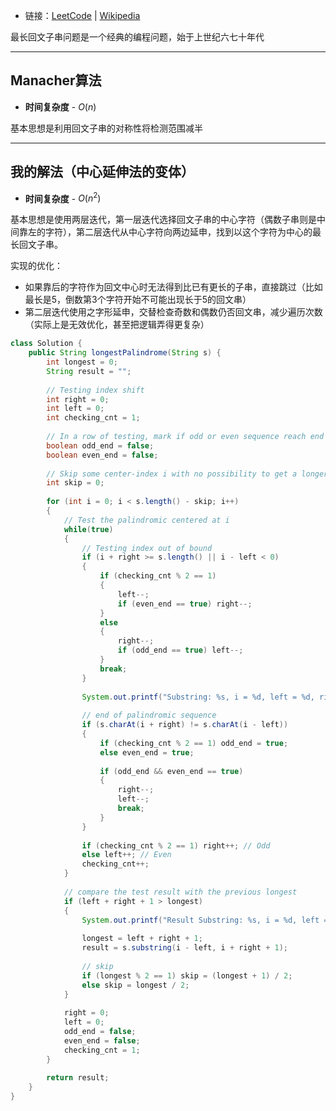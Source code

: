 + 链接：[LeetCode](https://leetcode.com/problems/longest-palindromic-substring/description/) | [Wikipedia](https://en.wikipedia.org/wiki/Longest_palindromic_substring)

最长回文子串问题是一个经典的编程问题，始于上世纪六七十年代

---
## Manacher算法

+ **时间复杂度** - $O(n)$

基本思想是利用回文子串的对称性将检测范围减半

---
## 我的解法（中心延伸法的变体）

+ **时间复杂度** - $O(n^2)$

基本思想是使用两层迭代，第一层迭代选择回文子串的中心字符（偶数子串则是中间靠左的字符），第二层迭代从中心字符向两边延申，找到以这个字符为中心的最长回文子串。

实现的优化：

+ 如果靠后的字符作为回文中心时无法得到比已有更长的子串，直接跳过（比如最长是5，倒数第3个字符开始不可能出现长于5的回文串）
+ 第二层迭代使用之字形延申，交替检查奇数和偶数仍否回文串，减少遍历次数（实际上是无效优化，甚至把逻辑弄得更复杂）

```java
class Solution {  
    public String longestPalindrome(String s) {  
        int longest = 0;  
        String result = "";  
  
        // Testing index shift  
        int right = 0;  
        int left = 0;  
        int checking_cnt = 1;  
  
        // In a row of testing, mark if odd or even sequence reach end  
        boolean odd_end = false;  
        boolean even_end = false;  
  
        // Skip some center-index i with no possibility to get a longer string at the end  
        int skip = 0;  
  
        for (int i = 0; i < s.length() - skip; i++)  
        {  
            // Test the palindromic centered at i  
            while(true)  
            {  
                // Testing index out of bound  
                if (i + right >= s.length() || i - left < 0)  
                {  
                    if (checking_cnt % 2 == 1)  
                    {  
                        left--;  
                        if (even_end == true) right--;  
                    }  
                    else  
                    {  
                        right--;  
                        if (odd_end == true) left--;  
                    }  
                    break;  
                }  
  
                System.out.printf("Substring: %s, i = %d, left = %d, right = %d\n", s.substring(i - left, i + right + 1), i, left, right);  
  
                // end of palindromic sequence  
                if (s.charAt(i + right) != s.charAt(i - left))  
                {  
                    if (checking_cnt % 2 == 1) odd_end = true;  
                    else even_end = true;  
  
                    if (odd_end && even_end == true)  
                    {  
                        right--;  
                        left--;  
                        break;  
                    }  
                }  
  
                if (checking_cnt % 2 == 1) right++; // Odd  
                else left++; // Even  
                checking_cnt++;  
            }  
  
            // compare the test result with the previous longest  
            if (left + right + 1 > longest)  
            {  
                System.out.printf("Result Substring: %s, i = %d, left = %d, right = %d\n", s.substring(i - left, i + right + 1), i, left, right); 
                 
                longest = left + right + 1;  
                result = s.substring(i - left, i + right + 1);  
  
                // skip  
                if (longest % 2 == 1) skip = (longest + 1) / 2;  
                else skip = longest / 2;  
            }  
  
            right = 0;  
            left = 0;  
            odd_end = false;  
            even_end = false;  
            checking_cnt = 1;  
        }  
  
        return result;  
    }  
}
```


